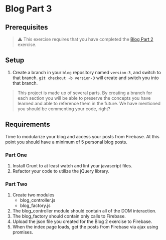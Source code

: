 # Blog Part 3

## Prerequisites

> :warning: This exercise requires that you have completed the [Blog Part 2](../../2-single-page-applications/exercises/SP_JS_XHR_BLOG_02.md) exercise.

## Setup

1. Create a branch in your `blog` repository named `version-3`, and switch to that branch. `git checkout -b version-3` will create and switch you into that branch.

> This project is made up of several parts. By creating a branch for each section you will be able to preserve the concepts you have learned and able to reference them in the future. We have mentioned you should be commenting your code, right?

## Requirements

Time to modularize your blog and access your posts from Firebase. At this point you should have a minimum of 5 personal blog posts.

### Part One

1. Install Grunt to at least watch and lint your javascript files.
1. Refactor your code to utilize the jQuery library.

### Part Two

1. Create two modules
    - blog_controller.js
    - blog_factory.js
1. The blog_controller module should contain all of the DOM interaction.
1. The blog_factory should contain only calls to Firebase.
1. Upload the json file you created for the Blog 2 exercise to Firebase.
1. When the index page loads, get the posts from Firebase via ajax using promises.